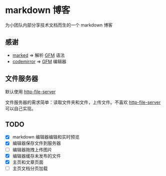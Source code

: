 # markdown 博客

为小团队内部分享技术文档而生的一个 markdown 博客

## 感谢

* [marked] => 解析 [GFM] 语法
* [codemirror] => [GFM] 编辑器

## 文件服务器

默认使用 [http-file-server]

文件服务器的需求简单：读取文件夹和文件，上传文件。不喜欢 [http-file-server] 可以自己实现。

## TODO

- [x] markdown 编辑器编辑和实时预览
- [x] 编辑器保存文件到服务器
- [ ] 编辑器拖拽上传图片
- [x] 编辑器缓存未发布的文件
- [x] 主页和文章页面
- [ ] 主页文档分页加载

[marked]:https://github.com/chjj/marked
[codemirror]:https://codemirror.net/
[GFM]:https://help.github.com/articles/github-flavored-markdown/
[http-file-server]:https://github.com/hanxi/http-file-server
